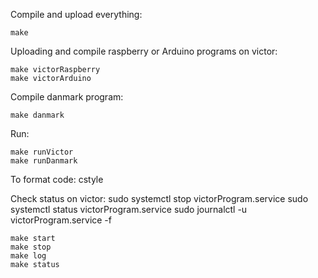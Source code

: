 Compile and upload everything:

	make

Uploading and compile raspberry or Arduino programs on victor:

	make victorRaspberry 
	make victorArduino

Compile danmark program: 

	make danmark

Run:

	make runVictor
	make runDanmark

To format code:
 	cstyle 

Check status on victor:
	sudo systemctl stop victorProgram.service
	sudo systemctl status victorProgram.service
	sudo journalctl -u victorProgram.service -f

	make start
	make stop
	make log
	make status



